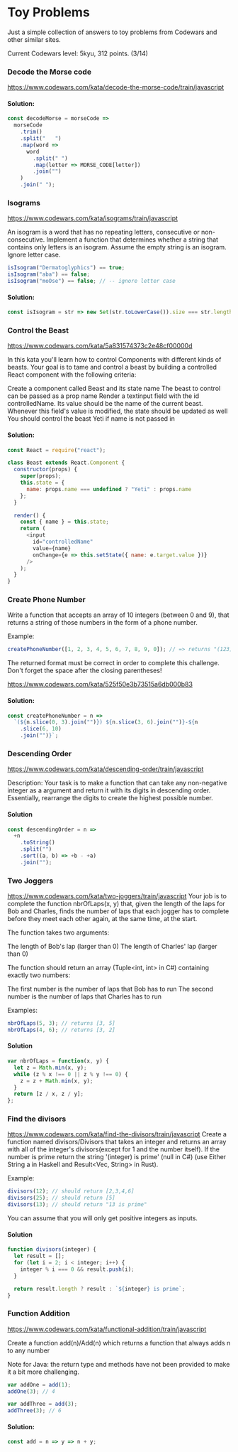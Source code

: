 # Toy Problems

Just a simple collection of answers to toy problems from Codewars and other similar sites.

Current Codewars level: 5kyu, 312 points. (3/14)

### Decode the Morse code

https://www.codewars.com/kata/decode-the-morse-code/train/javascript

#### Solution:

```javascript
const decodeMorse = morseCode =>
  morseCode
    .trim()
    .split("   ")
    .map(word =>
      word
        .split(" ")
        .map(letter => MORSE_CODE[letter])
        .join("")
    )
    .join(" ");
```

### Isograms

https://www.codewars.com/kata/isograms/train/javascript

An isogram is a word that has no repeating letters, consecutive or non-consecutive. Implement a function that determines whether a string that contains only letters is an isogram. Assume the empty string is an isogram. Ignore letter case.

```javascript
isIsogram("Dermatoglyphics") == true;
isIsogram("aba") == false;
isIsogram("moOse") == false; // -- ignore letter case
```

#### Solution:

```javascript
const isIsogram = str => new Set(str.toLowerCase()).size === str.length;
```

### Control the Beast

https://www.codewars.com/kata/5a831574373c2e48cf00000d

In this kata you'll learn how to control Components with different kinds of beasts. Your goal is to tame and control a beast by building a controlled React component with the following criteria:

Create a component called Beast and its state name
The beast to control can be passed as a prop name
Render a textinput field with the id controlledName. Its value should be the name of the current beast.
Whenever this field's value is modified, the state should be updated as well
You should control the beast Yeti if name is not passed in

#### Solution:

```javascript
const React = require("react");

class Beast extends React.Component {
  constructor(props) {
    super(props);
    this.state = {
      name: props.name === undefined ? "Yeti" : props.name
    };
  }

  render() {
    const { name } = this.state;
    return (
      <input
        id="controlledName"
        value={name}
        onChange={e => this.setState({ name: e.target.value })}
      />
    );
  }
}
```

### Create Phone Number

Write a function that accepts an array of 10 integers (between 0 and 9), that returns a string of those numbers in the form of a phone number.

Example:

```javascript
createPhoneNumber([1, 2, 3, 4, 5, 6, 7, 8, 9, 0]); // => returns "(123) 456-7890"
```

The returned format must be correct in order to complete this challenge.
Don't forget the space after the closing parentheses!

https://www.codewars.com/kata/525f50e3b73515a6db000b83

#### Solution:

```javascript
const createPhoneNumber = n =>
  `(${n.slice(0, 3).join("")}) ${n.slice(3, 6).join("")}-${n
    .slice(6, 10)
    .join("")}`;
```

### Descending Order

https://www.codewars.com/kata/descending-order/train/javascript

Description:
Your task is to make a function that can take any non-negative integer as a argument and return it with its digits in descending order. Essentially, rearrange the digits to create the highest possible number.

#### Solution

```javascript
const descendingOrder = n =>
  +n
    .toString()
    .split("")
    .sort((a, b) => +b - +a)
    .join("");
```

### Two Joggers

https://www.codewars.com/kata/two-joggers/train/javascript
Your job is to complete the function nbrOfLaps(x, y) that, given the length of the laps for Bob and Charles, finds the number of laps that each jogger has to complete before they meet each other again, at the same time, at the start.

The function takes two arguments:

The length of Bob's lap (larger than 0)
The length of Charles' lap (larger than 0)

The function should return an array (Tuple<int, int> in C#) containing exactly two numbers:

The first number is the number of laps that Bob has to run
The second number is the number of laps that Charles has to run

Examples:

```javascript
nbrOfLaps(5, 3); // returns [3, 5]
nbrOfLaps(4, 6); // returns [3, 2]
```

#### Solution

```javascript
var nbrOfLaps = function(x, y) {
  let z = Math.min(x, y);
  while (z % x !== 0 || z % y !== 0) {
    z = z + Math.min(x, y);
  }
  return [z / x, z / y];
};
```

### Find the divisors

https://www.codewars.com/kata/find-the-divisors/train/javascript
Create a function named divisors/Divisors that takes an integer and returns an array with all of the integer's divisors(except for 1 and the number itself). If the number is prime return the string '(integer) is prime' (null in C#) (use Either String a in Haskell and Result<Vec<u32>, String> in Rust).

Example:

```javascript
divisors(12); // should return [2,3,4,6]
divisors(25); // should return [5]
divisors(13); // should return "13 is prime"
```

You can assume that you will only get positive integers as inputs.

#### Solution

```javascript
function divisors(integer) {
  let result = [];
  for (let i = 2; i < integer; i++) {
    integer % i === 0 && result.push(i);
  }

  return result.length ? result : `${integer} is prime`;
}
```

### Function Addition

https://www.codewars.com/kata/functional-addition/train/javascript

Create a function add(n)/Add(n) which returns a function that always adds n to any number

Note for Java: the return type and methods have not been provided to make it a bit more challenging.

```javascript
var addOne = add(1);
addOne(3); // 4

var addThree = add(3);
addThree(3); // 6
```

#### Solution:

```javascript
const add = n => y => n + y;
```
